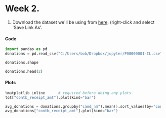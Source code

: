 # Week 2.

1. Download the dataset we'll be using from [here](DataSet1.csv). (right-click and select 'Save Link As'.

#### Code

```python
import pandas as pd
donations = pd.read_csv("C:/Users/bob/Dropbox/jupyter/P00000001-IL.csv", index_col=False)
```

```python
donations.shape

donations.head(2)
```

#### Plots
```python
%matplotlib inline      # required before doing any plots.
tot["contb_receipt_amt"].plot(kind="bar")

avg_donations = donations.groupby("cand_nm").mean().sort_values(by="contb_receipt_amt")
avg_donations["contb_receipt_amt"].plot(kind="bar")
```

